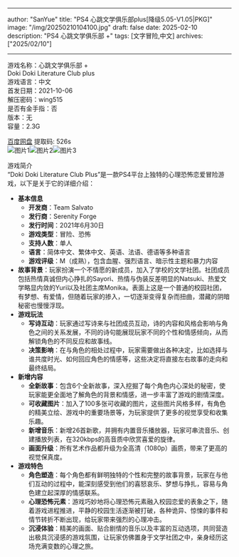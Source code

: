 
---
author: "SanYue"
title: "PS4 心跳文学俱乐部plus[降级5.05-V1.05|PKG]"
image: "/img/20250210104100.jpg"
draft: false
date: 2025-02-10
description: "PS4 心跳文学俱乐部 +"
tags: [文字冒险,中文]
archives: ["2025/02/10"]

---

游戏名称：心跳文学俱乐部 +   
Doki Doki Literature Club plus    
游戏语言：中文  
首发日期：2021-10-06  
解压密码：wing515  
是否有金手指：否  
版本：无   
容量：2.3G

[百度网盘](https://pan.baidu.com/s/12dTm_fp0vYOYd00lt4DjCA) 提取码: 526s  
![图片1](/img/089c08.jpg)![图片2](/img/0f654d.jpg)![图片3](/img/eb09d9.jpg)  

游戏简介  
“Doki Doki Literature Club Plus”是一款PS4平台上独特的心理恐怖恋爱冒险游戏，以下是关于它的详细介绍：
- **基本信息**
    - **开发商**：Team Salvato
    - **发行商**：Serenity Forge
    - **发行时间**：2021年6月30日
    - **游戏类型**：冒险、恐怖
    - **支持人数**：单人
    - **语言**：简体中文、繁体中文、英语、法语、德语等多种语言
    - **游戏评级**：M（成熟），包含血腥、强烈语言、暗示性主题和暴力内容
- **故事背景**：玩家扮演一个不情愿的新成员，加入了学校的文学社团。社团成员包括热情真诚但内心挣扎的Sayori、热情与伪装反差明显的Natsuki、热爱文学略显内敛的Yuri以及社团主席Monika。表面上这是一个普通的校园社团，有梦想、有爱情，但随着玩家的掺入，一切逐渐变得复杂而扭曲，潜藏的阴暗秘密也慢慢浮现。
- **游戏玩法**
    - **写诗互动**：玩家通过写诗来与社团成员互动，诗的内容和风格会影响与角色之间的关系发展，不同的诗句能展现玩家不同的个性和情感倾向，从而解锁角色的不同反应和故事线。
    - **决策影响**：在与角色的相处过程中，玩家需要做出各种决定，比如选择与谁共度时光、如何回应角色的情感等，这些决定将直接左右故事的走向和最终结局。
- **新增内容**
    - **全新故事**：包含6个全新故事，深入挖掘了每个角色内心深处的秘密，使玩家能更全面地了解角色的背景和情感，进一步丰富了游戏的剧情深度。
    - **可收藏图片**：加入了100多张可收藏的图片，这些图片风格多样，有角色的精美立绘、游戏中的重要场景等，为玩家提供了更多的视觉享受和收集乐趣。
    - **新增音乐**：新增26首新歌，并拥有内置音乐播放器，玩家可串流音乐、创建播放列表，在320kbps的高音质中欣赏喜爱的旋律。
    - **画面升级**：所有艺术作品都升级为全高清（1080p）画质，带来了更高的视觉保真度。
- **游戏特色**
    - **角色塑造**：每个角色都有鲜明独特的个性和完整的故事背景，玩家在与他们互动的过程中，能深刻感受到他们的喜怒哀乐、梦想与挣扎，容易与角色建立起深厚的情感联系。
    - **心理恐怖元素**：游戏巧妙地将心理恐怖元素融入校园恋爱的表象之下，随着游戏进程推进，平静的校园生活逐渐被打破，各种诡异、惊悚的事件和情节转折不断出现，给玩家带来强烈的心理冲击。
    - **沉浸体验**：精美的画面、贴合剧情的音乐以及丰富的互动选项，共同营造出极具沉浸感的游戏氛围，让玩家仿佛置身于文学社团之中，亲身经历这场充满变数的心理之旅。

